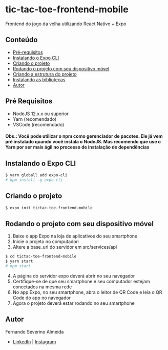 # tic-tac-toe-frontend-mobile

Frontend do jogo da velha utilizando React Native + Expo

## Conteúdo

- [Pré-requisitos](#pré-requisitos)
- [Instalando o Expo CLI](#instalando-o-expo-cli)
- [Criando o projeto](#criando-o-projeto)
- [Rodando o projeto com seu dispositivo móvel](#rodando-o-projeto-com-seu-dispositivo-móvel)
- [Criando a estrutura do projeto](#Criando-a-estrutura-do-projeto)
- [Instalando as bibliotecas](#instalando-as-bibliotecas)
- [Autor](#autor)

## Pré Requisitos

- NodeJS 12.x.x ou superior
- Yarn (recomendado)
- VSCode (recomendado)

#### Obs.: Você pode utilizar o npm como gerenciador de pacotes. Ele já vem pré instalado quando você instala o NodeJS. Mas recomendo que use o Yarn por ser mais ágil no processo de instalação de dependências

## Instalando o Expo CLI

```bash
$ yarn globall add expo-cli
# npm install -g expo-cli

```

## Criando o projeto

```bash
$ expo init tictac-toe-frontend-mobile
```

## Rodando o projeto com seu dispositivo móvel

1.  Baixe o app Expo na loja de aplicativos do seu smartphone
2.  Inicie o projeto no computador:
3. Altere a base_url do servidor em src/services/api

```bash
$ cd tictac-toe-frontend-mobile
$ yarn start
# npm start
```
4.  A página do servidor expo deverá abrir no seu navegador
5.  Certifique-se de que seu smartphone e seu computador estejam conectados na mesma rede
6.  No app Expo, no seu smartphone, abra o leitor de QR Code e leia o QR Code do app no navegador
7.  Agora o projeto deverá estar rodando no seu smartphone

## Autor

Fernando Severino Almeida

- [LinkedIn](https://www.linkedin.com/in/fernando-severino-782332172/) | [Instagram](https://www.instagram.com/fernandosev_/)
